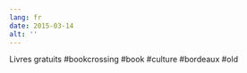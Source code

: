 ```yaml
---
lang: fr
date: 2015-03-14
alt: ''
---
```


Livres gratuits #bookcrossing #book #culture #bordeaux #old
